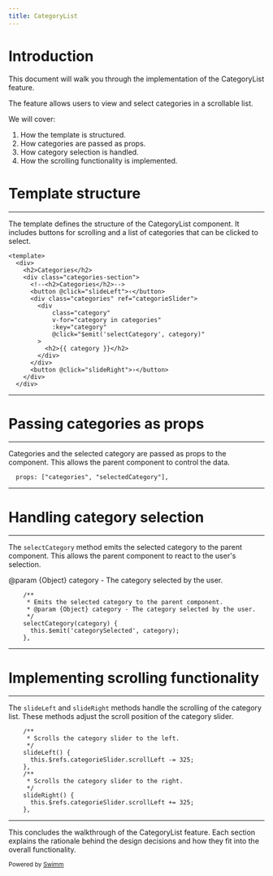 ```yaml
---
title: CategoryList
---
```

# Introduction

This document will walk you through the implementation of the CategoryList feature.

The feature allows users to view and select categories in a scrollable list.

We will cover:

1. How the template is structured.
2. How categories are passed as props.
3. How category selection is handled.
4. How the scrolling functionality is implemented.

# Template structure

<SwmSnippet path="/front-end/src/components/CategoryList.vue" line="5">

---

The template defines the structure of the CategoryList component. It includes buttons for scrolling and a list of categories that can be clicked to select.

```
<template>
  <div>
    <h2>Categories</h2>
    <div class="categories-section">
      <!--<h2>Categories</h2>-->
      <button @click="slideLeft">‹</button>
      <div class="categories" ref="categorieSlider">
        <div
            class="category"
            v-for="category in categories"
            :key="category"
            @click="$emit('selectCategory', category)"
        >
          <h2>{{ category }}</h2>
        </div>
      </div>
      <button @click="slideRight">›</button>
    </div>
  </div>
```

---

</SwmSnippet>

# Passing categories as props

<SwmSnippet path="/front-end/src/components/CategoryList.vue" line="29">

---

Categories and the selected category are passed as props to the component. This allows the parent component to control the data.

```
  props: ["categories", "selectedCategory"],
```

---

</SwmSnippet>

# Handling category selection

<SwmSnippet path="/front-end/src/components/CategoryList.vue" line="31">

---

The <SwmToken path="/front-end/src/components/CategoryList.vue" pos="35:1:1" line-data="    selectCategory(category) {">`selectCategory`</SwmToken> method emits the selected category to the parent component. This allows the parent component to react to the user's selection.

@param {Object} category - The category selected by the user.

```
    /**
     * Emits the selected category to the parent component.
     * @param {Object} category - The category selected by the user.
     */
    selectCategory(category) {
      this.$emit('categorySelected', category);
    },
```

---

</SwmSnippet>

# Implementing scrolling functionality

<SwmSnippet path="/front-end/src/components/CategoryList.vue" line="38">

---

The <SwmToken path="/front-end/src/components/CategoryList.vue" pos="41:1:1" line-data="    slideLeft() {">`slideLeft`</SwmToken> and <SwmToken path="/front-end/src/components/CategoryList.vue" pos="47:1:1" line-data="    slideRight() {">`slideRight`</SwmToken> methods handle the scrolling of the category list. These methods adjust the scroll position of the category slider.

```
    /**
     * Scrolls the category slider to the left.
     */
    slideLeft() {
      this.$refs.categorieSlider.scrollLeft -= 325;
    },
    /**
     * Scrolls the category slider to the right.
     */
    slideRight() {
      this.$refs.categorieSlider.scrollLeft += 325;
    },
```

---

</SwmSnippet>

This concludes the walkthrough of the CategoryList feature. Each section explains the rationale behind the design decisions and how they fit into the overall functionality.

<SwmMeta version="3.0.0" repo-id="Z2l0aHViJTNBJTNBYm9va3N0b3JlXzA0JTNBJTNBcmVtaWRlc2phcmRpbnM=" repo-name="bookstore_04"><sup>Powered by [Swimm](https://app.swimm.io/)</sup></SwmMeta>

